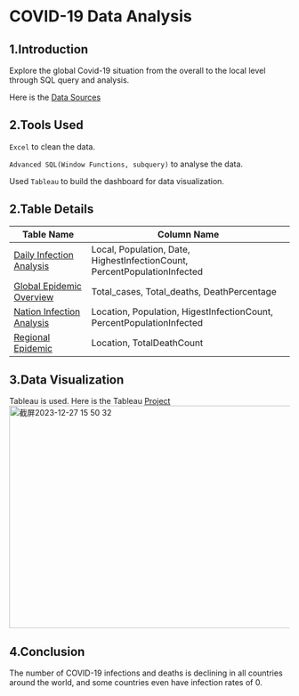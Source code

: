 # COVID-19 Data Analysis

## 1.Introduction

Explore the global Covid-19 situation from the overall to the local level through SQL query and analysis.  

Here is the [Data Sources](https://ourworldindata.org/covid-cases)


## 2.Tools Used

`Excel` to clean the data.  

`Advanced SQL(Window Functions, subquery)` to analyse the data.  

Used `Tableau` to build the dashboard for data visualization.


## 2.Table Details
|Table Name |Column Name|
|-----------|-----------|
|[Daily Infection Analysis](./daily_infection_analysis.xlsx) |Local, Population, Date, HighestInfectionCount, PercentPopulationInfected|
|[Global Epidemic Overview](./global_epidemic_overview.xlsx)|Total_cases, Total_deaths, DeathPercentage|
|[Nation Infection Analysis](./national_infection_analysis.xlsx)|Location, Population, HigestInfectionCount, PercentPopulationInfected|
|[Regional Epidemic](./regional_epidemic.xlsx)|Location, TotalDeathCount|

## 3.Data Visualization

Tableau is used. Here is the Tableau [Project](https://public.tableau.com/app/profile/qijia.huang/viz/CovidDashboardTutorial_17018002830420/1_1)
<img width="800" height="400" alt="截屏2023-12-27 15 50 32" src="https://github.com/OliviaaHuang/Protfolio-SQL/assets/152938995/c978878e-7ef4-46ec-99ae-9189b28ecd43">

## 4.Conclusion

The number of COVID-19 infections and deaths is declining in all countries around the world, and some countries even have infection rates of 0.








